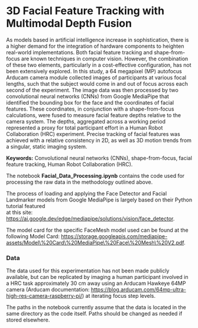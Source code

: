 # 3D Facial Feature Tracking with Multimodal Depth Fusion

As models based in artificial intelligence increase in sophistication, there is a higher demand for the integration of hardware components to heighten real-world implementations. Both facial feature tracking and shape-from-focus are known techniques in computer vision. However, the combination of these two elements, particularly in a cost-effective configuration, has not been extensively explored. In this study, a 64 megapixel (MP) autofocus Arducam camera module collected images of participants at various focal lengths, such that the subject would come in and out of focus across each second of the experiment. The image data was then processed by two convolutional neural networks (CNNs) from Google MediaPipe that identified the bounding box for the face and the coordinates of facial features. These coordinates, in conjunction with a shape-from-focus calculations, were fused to measure facial feature depths relative to the camera system. The depths, aggregated across a working period represented a proxy for total participant effort in a Human Robot Collaboration (HRC) experiment.  Precise tracking of facial features was achieved with a relative consistency in 2D, as well as 3D motion trends from a singular, static imaging system. </br>

**Keywords:** Convolutional neural networks (CNNs), shape-from-focus, facial feature tracking, Human Robot Collaboration (HRC).

The notebook **Facial_Data_Processing.ipynb** contains the code used for processing the raw data in the methodology outlined above. </br>

The process of loading and applying the Face Detector and Facial Landmarker models from Google MediaPipe is largely based on their Python tutorial featured </br>
at this site: https://ai.google.dev/edge/mediapipe/solutions/vision/face_detector. 

The model card for the specific FaceMesh model used can be found at the following Model Card: https://storage.googleapis.com/mediapipe-assets/Model\%20Card\%20MediaPipe\%20Face\%20Mesh\%20V2.pdf.

### Data
The data used for this experimentation has not been made publicly available, but can be replicated by imaging a human participant
involved in a HRC task approximately 30 cm away using an Arducam Hawkeye 64MP camera (Arducam documentation: https://blog.arducam.com/64mp-ultra-high-res-camera-raspberry-pi/)
at iterating focus step levels. 

The paths in the notebook currently assume that the data is located in the same directory as the code itself. Paths should be changed as needed if stored elsewhere. 
